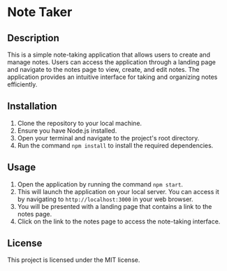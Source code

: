 # Note Taker

## Description
This is a simple note-taking application that allows users to create and manage notes. Users can access the application through a landing page and navigate to the notes page to view, create, and edit notes. The application provides an intuitive interface for taking and organizing notes efficiently.

## Installation
1. Clone the repository to your local machine.
2. Ensure you have Node.js installed.
3. Open your terminal and navigate to the project's root directory.
4. Run the command `npm install` to install the required dependencies.

## Usage
1. Open the application by running the command `npm start`.
2. This will launch the application on your local server. You can access it by navigating to `http://localhost:3000` in your web browser.
3. You will be presented with a landing page that contains a link to the notes page.
4. Click on the link to the notes page to access the note-taking interface.

## License
This project is licensed under the MIT license.